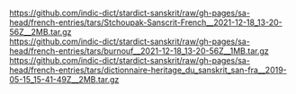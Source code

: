 https://github.com/indic-dict/stardict-sanskrit/raw/gh-pages/sa-head/french-entries/tars/Stchoupak-Sanscrit-French__2021-12-18_13-20-56Z__2MB.tar.gz  
https://github.com/indic-dict/stardict-sanskrit/raw/gh-pages/sa-head/french-entries/tars/burnouf__2021-12-18_13-20-56Z__1MB.tar.gz  
https://github.com/indic-dict/stardict-sanskrit/raw/gh-pages/sa-head/french-entries/tars/dictionnaire-heritage_du_sanskrit_san-fra__2019-05-15_15-41-49Z__2MB.tar.gz  
